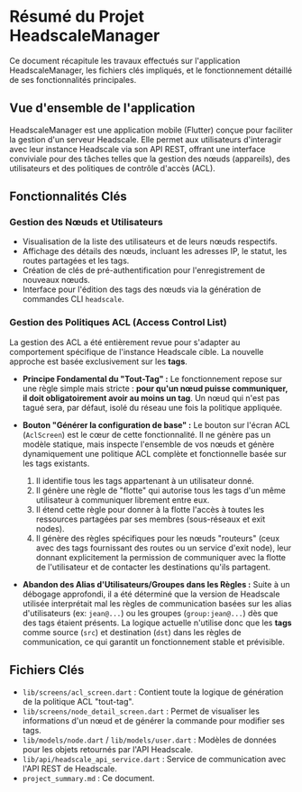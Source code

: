 # Résumé du Projet HeadscaleManager

Ce document récapitule les travaux effectués sur l'application HeadscaleManager, les fichiers clés impliqués, et le fonctionnement détaillé de ses fonctionnalités principales.

## Vue d'ensemble de l'application

HeadscaleManager est une application mobile (Flutter) conçue pour faciliter la gestion d'un serveur Headscale. Elle permet aux utilisateurs d'interagir avec leur instance Headscale via son API REST, offrant une interface conviviale pour des tâches telles que la gestion des nœuds (appareils), des utilisateurs et des politiques de contrôle d'accès (ACL).

## Fonctionnalités Clés

### Gestion des Nœuds et Utilisateurs
*   Visualisation de la liste des utilisateurs et de leurs nœuds respectifs.
*   Affichage des détails des nœuds, incluant les adresses IP, le statut, les routes partagées et les tags.
*   Création de clés de pré-authentification pour l'enregistrement de nouveaux nœuds.
*   Interface pour l'édition des tags des nœuds via la génération de commandes CLI `headscale`.

### Gestion des Politiques ACL (Access Control List)

La gestion des ACL a été entièrement revue pour s'adapter au comportement spécifique de l'instance Headscale cible. La nouvelle approche est basée exclusivement sur les **tags**.

*   **Principe Fondamental du "Tout-Tag" :** Le fonctionnement repose sur une règle simple mais stricte : **pour qu'un nœud puisse communiquer, il doit obligatoirement avoir au moins un tag**. Un nœud qui n'est pas tagué sera, par défaut, isolé du réseau une fois la politique appliquée.

*   **Bouton "Générer la configuration de base" :** Le bouton sur l'écran ACL (`AclScreen`) est le cœur de cette fonctionnalité. Il ne génère pas un modèle statique, mais inspecte l'ensemble de vos nœuds et génère dynamiquement une politique ACL complète et fonctionnelle basée sur les tags existants.
    1.  Il identifie tous les tags appartenant à un utilisateur donné.
    2.  Il génère une règle de "flotte" qui autorise tous les tags d'un même utilisateur à communiquer librement entre eux.
    3.  Il étend cette règle pour donner à la flotte l'accès à toutes les ressources partagées par ses membres (sous-réseaux et exit nodes).
    4.  Il génère des règles spécifiques pour les nœuds "routeurs" (ceux avec des tags fournissant des routes ou un service d'exit node), leur donnant explicitement la permission de communiquer avec la flotte de l'utilisateur et de contacter les destinations qu'ils partagent.

*   **Abandon des Alias d'Utilisateurs/Groupes dans les Règles :** Suite à un débogage approfondi, il a été déterminé que la version de Headscale utilisée interprétait mal les règles de communication basées sur les alias d'utilisateurs (ex: `jean@...`) ou les groupes (`group:jean@...`) dès que des tags étaient présents. La logique actuelle n'utilise donc que les **tags** comme source (`src`) et destination (`dst`) dans les règles de communication, ce qui garantit un fonctionnement stable et prévisible.

## Fichiers Clés

*   `lib/screens/acl_screen.dart` : Contient toute la logique de génération de la politique ACL "tout-tag".
*   `lib/screens/node_detail_screen.dart` : Permet de visualiser les informations d'un nœud et de générer la commande pour modifier ses tags.
*   `lib/models/node.dart` / `lib/models/user.dart` : Modèles de données pour les objets retournés par l'API Headscale.
*   `lib/api/headscale_api_service.dart` : Service de communication avec l'API REST de Headscale.
*   `project_summary.md` : Ce document.